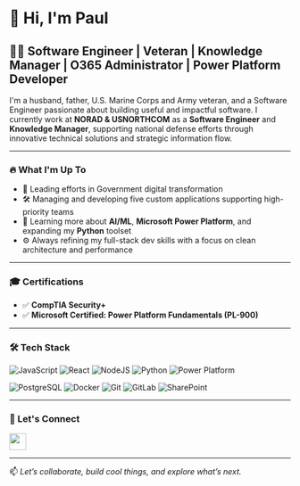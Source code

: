 # 👋 Hi, I'm Paul

## 🧑‍💻 Software Engineer | Veteran | Knowledge Manager | O365 Administrator | Power Platform Developer

I'm a husband, father, U.S. Marine Corps and Army veteran, and a Software Engineer passionate about building useful and impactful software. I currently work at **NORAD & USNORTHCOM** as a **Software Engineer** and **Knowledge Manager**, supporting national defense efforts through innovative technical solutions and strategic information flow.

---

### 🔥 What I'm Up To
- 🚀 Leading efforts in Government digital transformation  
- 🛠️ Managing and developing five custom applications supporting high-priority teams  
- 🧠 Learning more about **AI/ML**, **Microsoft Power Platform**, and expanding my **Python** toolset  
- ⚙️ Always refining my full-stack dev skills with a focus on clean architecture and performance  

---

### 🎓 Certifications

- ✅ **CompTIA Security+**  
- ✅ **Microsoft Certified: Power Platform Fundamentals (PL-900)**

---

### 🛠️ Tech Stack

![JavaScript](https://img.shields.io/badge/javascript-%23323330.svg?style=for-the-badge&logo=javascript&logoColor=%23F7DF1E)
![React](https://img.shields.io/badge/react-%2320232a.svg?style=for-the-badge&logo=react&logoColor=%2361DAFB)
![NodeJS](https://img.shields.io/badge/node.js-6DA55F?style=for-the-badge&logo=node.js&logoColor=white)
![Python](https://img.shields.io/badge/python-%233776AB.svg?style=for-the-badge&logo=python&logoColor=white)
![Power Platform](https://img.shields.io/badge/Power%20Platform-742774?style=for-the-badge&logo=microsoftpowerapps&logoColor=white)

![PostgreSQL](https://img.shields.io/badge/postgresql-%23316192.svg?style=for-the-badge&logo=postgresql&logoColor=white)
![Docker](https://img.shields.io/badge/docker-%230db7ed.svg?style=for-the-badge&logo=docker&logoColor=white)
![Git](https://img.shields.io/badge/git-%23F05033.svg?style=for-the-badge&logo=git&logoColor=white)
![GitLab](https://img.shields.io/badge/gitlab-%23181717.svg?style=for-the-badge&logo=gitlab&logoColor=white)
![SharePoint](https://img.shields.io/badge/sharepoint-0078D4?style=for-the-badge&logo=microsoftsharepoint&logoColor=white)

---

### 🤝 Let's Connect

[<img src="https://cdn-icons-png.flaticon.com/512/174/174857.png" width="30" height="30">](https://www.linkedin.com/in/pmdevlin/)

---

📫 *Let’s collaborate, build cool things, and explore what’s next.*
